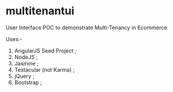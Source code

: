 multitenantui
=============

User Interface POC to demonstrate Multi-Tenancy in Ecommerce

Uses:-
1. AngularJS Seed Project ;
2. NodeJS ;
3. Jasmine ;
4. Testacular (not Karma) ;
5. jQuery ; 
6. Bootstrap ;
